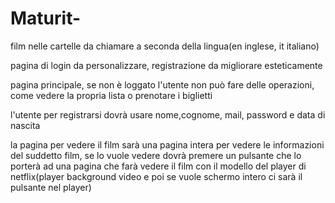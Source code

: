# Maturit-

film nelle cartelle da chiamare a seconda della lingua(en inglese, it italiano)

pagina di login da personalizzare, registrazione da migliorare esteticamente

pagina principale, se non è loggato l'utente non può fare delle operazioni, come vedere la propria lista o prenotare i biglietti

l'utente per registrarsi dovrà usare nome,cognome, mail, password e data di nascita

la pagina per vedere il film sarà una pagina intera per vedere le informazioni del suddetto film, se lo vuole
 vedere dovrà premere un pulsante che lo porterà ad una pagina che farà vedere il film con il modello del 
player di netflix(player background video e poi se vuole schermo intero ci sarà il pulsante nel player)
